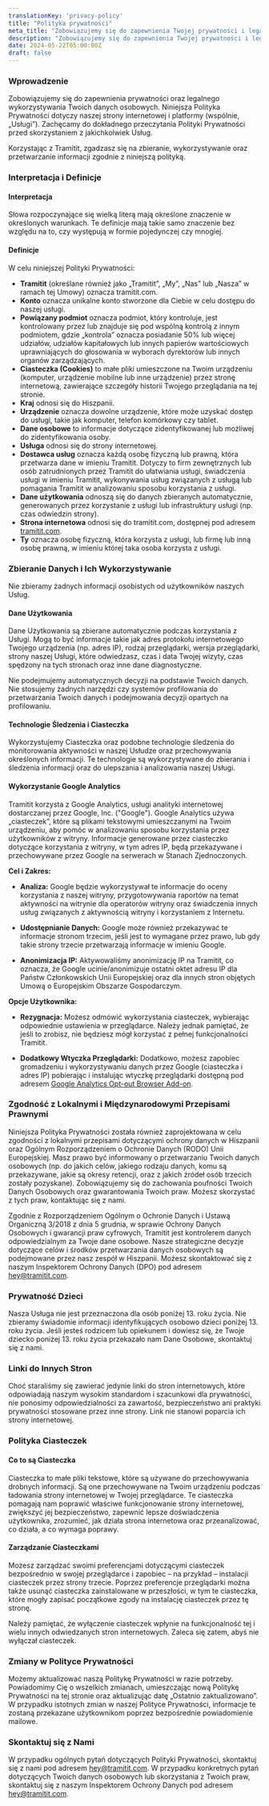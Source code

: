 ```yaml
---
translationKey: 'privacy-policy'
title: "Polityka prywatności"
meta_title: "Zobowiązujemy się do zapewnienia Twojej prywatności i legalnego wykorzystywania Twoich danych osobowych, zarówno na naszej stronie internetowej, jak i platformie."
description: "Zobowiązujemy się do zapewnienia Twojej prywatności i legalnego wykorzystywania Twoich danych osobowych, zarówno na naszej stronie internetowej, jak i platformie."
date: 2024-05-22T05:00:00Z
draft: false
---
```


### Wprowadzenie

Zobowiązujemy się do zapewnienia prywatności oraz legalnego wykorzystywania Twoich danych osobowych. Niniejsza Polityka Prywatności dotyczy naszej strony internetowej i platformy (wspólnie, „Usługi”). Zachęcamy do dokładnego przeczytania Polityki Prywatności przed skorzystaniem z jakichkolwiek Usług.

Korzystając z Tramitit, zgadzasz się na zbieranie, wykorzystywanie oraz przetwarzanie informacji zgodnie z niniejszą polityką.

### Interpretacja i Definicje

#### Interpretacja

Słowa rozpoczynające się wielką literą mają określone znaczenie w określonych warunkach. Te definicje mają takie samo znaczenie bez względu na to, czy występują w formie pojedynczej czy mnogiej.

#### Definicje

W celu niniejszej Polityki Prywatności:

- **Tramitit** (określane również jako „Tramitit”, „My”, „Nas” lub „Nasza” w ramach tej Umowy) oznacza tramitit.com.
- **Konto** oznacza unikalne konto stworzone dla Ciebie w celu dostępu do naszej usługi.
- **Powiązany podmiot** oznacza podmiot, który kontroluje, jest kontrolowany przez lub znajduje się pod wspólną kontrolą z innym podmiotem, gdzie „kontrola” oznacza posiadanie 50% lub więcej udziałów, udziałów kapitałowych lub innych papierów wartościowych uprawniających do głosowania w wyborach dyrektorów lub innych organów zarządzających.
- **Ciasteczka (Cookies)** to małe pliki umieszczone na Twoim urządzeniu (komputer, urządzenie mobilne lub inne urządzenie) przez stronę internetową, zawierające szczegóły historii Twojego przeglądania na tej stronie.
- **Kraj** odnosi się do Hiszpanii.
- **Urządzenie** oznacza dowolne urządzenie, które może uzyskać dostęp do usługi, takie jak komputer, telefon komórkowy czy tablet.
- **Dane osobowe** to informacje dotyczące zidentyfikowanej lub możliwej do zidentyfikowania osoby.
- **Usługa** odnosi się do strony internetowej.
- **Dostawca usług** oznacza każdą osobę fizyczną lub prawną, która przetwarza dane w imieniu Tramitit. Dotyczy to firm zewnętrznych lub osób zatrudnionych przez Tramitit do ułatwiania usługi, świadczenia usługi w imieniu Tramitit, wykonywania usług związanych z usługą lub pomagania Tramitit w analizowaniu sposobu korzystania z usługi.
- **Dane użytkowania** odnoszą się do danych zbieranych automatycznie, generowanych przez korzystanie z usługi lub infrastruktury usługi (np. czas odwiedzin strony).
- **Strona internetowa** odnosi się do tramitit.com, dostępnej pod adresem [tramitit.com](https://tramitit.com/).
- **Ty** oznacza osobę fizyczną, która korzysta z usługi, lub firmę lub inną osobę prawną, w imieniu której taka osoba korzysta z usługi.

### Zbieranie Danych i Ich Wykorzystywanie

Nie zbieramy żadnych informacji osobistych od użytkowników naszych Usług.

#### Dane Użytkowania

Dane Użytkowania są zbierane automatycznie podczas korzystania z Usługi. Mogą to być informacje takie jak adres protokołu internetowego Twojego urządzenia (np. adres IP), rodzaj przeglądarki, wersja przeglądarki, strony naszej Usługi, które odwiedzasz, czas i data Twojej wizyty, czas spędzony na tych stronach oraz inne dane diagnostyczne.

Nie podejmujemy automatycznych decyzji na podstawie Twoich danych. Nie stosujemy żadnych narzędzi czy systemów profilowania do przetwarzania Twoich danych i podejmowania decyzji opartych na profilowaniu.

#### Technologie Śledzenia i Ciasteczka

Wykorzystujemy Ciasteczka oraz podobne technologie śledzenia do monitorowania aktywności w naszej Usłudze oraz przechowywania określonych informacji. Te technologie są wykorzystywane do zbierania i śledzenia informacji oraz do ulepszania i analizowania naszej Usługi.

#### Wykorzystanie Google Analytics

Tramitit korzysta z Google Analytics, usługi analityki internetowej dostarczanej przez Google, Inc. ("Google"). Google Analytics używa „ciasteczek”, które są plikami tekstowymi umieszczanymi na Twoim urządzeniu, aby pomóc w analizowaniu sposobu korzystania przez użytkowników z witryny. Informacje generowane przez ciasteczko dotyczące korzystania z witryny, w tym adres IP, będą przekazywane i przechowywane przez Google na serwerach w Stanach Zjednoczonych.

**Cel i Zakres:**

- **Analiza:** Google będzie wykorzystywał te informacje do oceny korzystania z naszej witryny, przygotowywania raportów na temat aktywności na witrynie dla operatorów witryny oraz świadczenia innych usług związanych z aktywnością witryny i korzystaniem z Internetu.

- **Udostępnianie Danych:** Google może również przekazywać te informacje stronom trzecim, jeśli jest to wymagane przez prawo, lub gdy takie strony trzecie przetwarzają informacje w imieniu Google.
- **Anonimizacja IP:** Aktywowaliśmy anonimizację IP na Tramitit, co oznacza, że Google ucinie/anonimizuje ostatni oktet adresu IP dla Państw Członkowskich Unii Europejskiej oraz dla innych stron objętych Umową o Europejskim Obszarze Gospodarczym.

**Opcje Użytkownika:**

- **Rezygnacja:** Możesz odmówić wykorzystania ciasteczek, wybierając odpowiednie ustawienia w przeglądarce. Należy jednak pamiętać, że jeśli to zrobisz, nie będziesz mógł korzystać z pełnej funkcjonalności Tramitit.

- **Dodatkowy Wtyczka Przeglądarki:** Dodatkowo, możesz zapobiec gromadzeniu i wykorzystywaniu danych przez Google (ciasteczka i adres IP) pobierając i instalując wtyczkę przeglądarki dostępną pod adresem [Google Analytics Opt-out Browser Add-on](https://tools.google.com/dlpage/gaoptout/).

### Zgodność z Lokalnymi i Międzynarodowymi Przepisami Prawnymi

Niniejsza Polityka Prywatności została również zaprojektowana w celu zgodności z lokalnymi przepisami dotyczącymi ochrony danych w Hiszpanii oraz Ogólnym Rozporządzeniem o Ochronie Danych (RODO) Unii Europejskiej. Masz prawo być informowany o przetwarzaniu Twoich danych osobowych (np. do jakich celów, jakiego rodzaju danych, komu są przekazywane, jakie są okresy retencji, oraz z jakich źródeł osób trzecich zostały pozyskane). Zobowiązujemy się do zachowania poufności Twoich Danych Osobowych oraz gwarantowania Twoich praw. Możesz skorzystać z tych praw, kontaktując się z nami.

Zgodnie z Rozporządzeniem Ogólnym o Ochronie Danych i Ustawą Organiczną 3/2018 z dnia 5 grudnia, w sprawie Ochrony Danych Osobowych i gwarancji praw cyfrowych, Tramitit jest kontrolerem danych odpowiedzialnym za Twoje dane osobowe. Nasze strategiczne decyzje dotyczące celów i środków przetwarzania danych osobowych są podejmowane przez nasz zespół w Hiszpanii. Możesz skontaktować się z naszym Inspektorem Ochrony Danych (DPO) pod adresem hey@tramitit.com.

### Prywatność Dzieci

Nasza Usługa nie jest przeznaczona dla osób poniżej 13. roku życia. Nie zbieramy świadomie informacji identyfikujących osobowo dzieci poniżej 13. roku życia. Jeśli jesteś rodzicem lub opiekunem i dowiesz się, że Twoje dziecko poniżej 13. roku życia przekazało nam Dane Osobowe, skontaktuj się z nami.

### Linki do Innych Stron

Choć staraliśmy się zawierać jedynie linki do stron internetowych, które odpowiadają naszym wysokim standardom i szacunkowi dla prywatności, nie ponosimy odpowiedzialności za zawartość, bezpieczeństwo ani praktyki prywatności stosowane przez inne strony. Link nie stanowi poparcia ich strony internetowej.

### Polityka Ciasteczek

#### Co to są Ciasteczka

Ciasteczka to małe pliki tekstowe, które są używane do przechowywania drobnych informacji. Są one przechowywane na Twoim urządzeniu podczas ładowania strony internetowej w Twojej przeglądarce. Te ciasteczka pomagają nam poprawić właściwe funkcjonowanie strony internetowej, zwiększyć jej bezpieczeństwo, zapewnić lepsze doświadczenia użytkownika, zrozumieć, jak działa strona internetowa oraz przeanalizować, co działa, a co wymaga poprawy.

#### Zarządzanie Ciasteczkami

Możesz zarządzać swoimi preferencjami dotyczącymi ciasteczek bezpośrednio w swojej przeglądarce i zapobiec – na przykład – instalacji ciasteczek przez strony trzecie. Poprzez preferencje przeglądarki można także usunąć ciasteczka zainstalowane w przeszłości, w tym te ciasteczka, które mogły zapisać początkowe zgody na instalację ciasteczek przez tę stronę.

Należy pamiętać, że wyłączenie ciasteczek wpłynie na funkcjonalność tej i wielu innych odwiedzanych stron internetowych. Zaleca się zatem, abyś nie wyłączał ciasteczek.

### Zmiany w Polityce Prywatności

Możemy aktualizować naszą Politykę Prywatności w razie potrzeby. Powiadomimy Cię o wszelkich zmianach, umieszczając nową Politykę Prywatności na tej stronie oraz aktualizując datę „Ostatnio zaktualizowano”. W przypadku istotnych zmian w naszej Polityce Prywatności, informacje te zostaną przekazane użytkownikom poprzez bezpośrednie powiadomienie mailowe.

### Skontaktuj się z Nami

W przypadku ogólnych pytań dotyczących Polityki Prywatności, skontaktuj się z nami pod adresem hey@tramitit.com. W przypadku konkretnych pytań dotyczących Twoich danych osobowych lub skorzystania z Twoich praw, skontaktuj się z naszym Inspektorem Ochrony Danych pod adresem hey@tramitit.com.